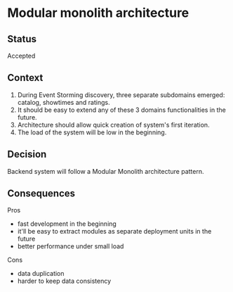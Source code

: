 # Modular monolith architecture

## Status

Accepted

## Context

1. During Event Storming discovery, three separate subdomains emerged: catalog, showtimes and ratings.
2. It should be easy to extend any of these 3 domains functionalities in the future.
3. Architecture should allow quick creation of system's first iteration.
4. The load of the system will be low in the beginning.

## Decision

Backend system will follow a Modular Monolith architecture pattern.

## Consequences

Pros
* fast development in the beginning
* it'll be easy to extract modules as separate deployment units in the future
* better performance under small load

Cons
* data duplication
* harder to keep data consistency
